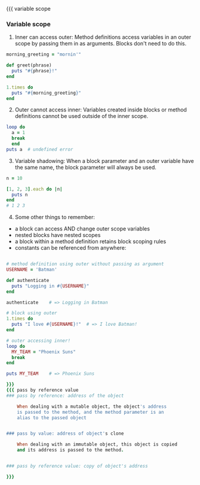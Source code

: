 {{{ variable scope 

### Variable scope 

1. Inner can access outer: Method definitions access variables in 
    an outer scope by passing them in as arguments. 
    Blocks don't need to do this.

```ruby
morning_greeting = "mornin'"

def greet(phrase)
  puts "#{phrase}!"
end

1.times do
  puts "#{morning_greeting}"
end
```

2. Outer cannot access inner: Variables created inside blocks or 
    method definitions cannot be used outside of the inner scope. 

```ruby
loop do
  a = 1
  break
  end
puts a  # undefined error
```

3. Variable shadowing: When a block parameter and an outer variable
    have the same name, the block parameter will always be used.

```ruby
n = 10

[1, 2, 3].each do |n|
  puts n
end
# 1 2 3
```

4. Some other things to remember:

* a block can access AND change outer scope variables
* nested blocks have nested scopes
* a block within a method definition retains block scoping rules
* constants can be referenced from anywhere:

```ruby

# method definition using outer without passing as argument
USERNAME = 'Batman'

def authenticate
  puts "Logging in #{USERNAME}"
end

authenticate    # => Logging in Batman

# block using outer 
1.times do
  puts "I love #{USERNAME}!"  # => I love Batman!
end

# outer accessing inner!
loop do
  MY_TEAM = "Phoenix Suns"
  break
end

puts MY_TEAM    # => Phoenix Suns

}}}
{{{ pass by reference value
### pass by reference: address of the object

    When dealing with a mutable object, the object's address
    is passed to the method, and the method parameter is an
    alias to the passed object


### pass by value: address of object's clone

    When dealing with an immutable object, this object is copied
    and its address is passed to the method.


### pass by reference value: copy of object's address

}}}
